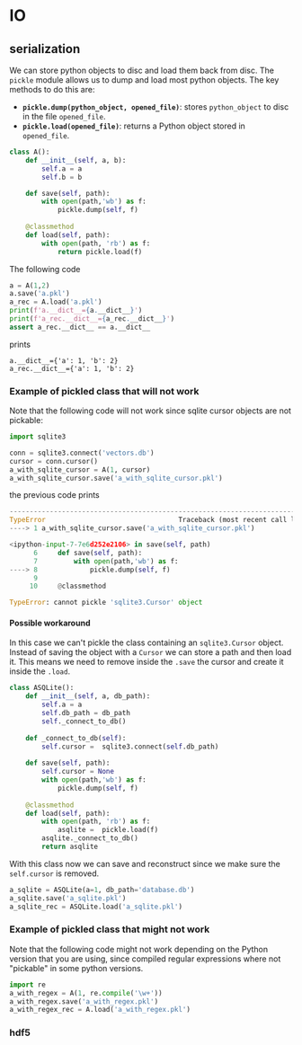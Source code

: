 

# IO


## serialization

We can store python objects to disc and load them back from disc.
The `pickle` module allows us to dump and load most python objects. The
key methods to do this are:

- **`pickle.dump(python_object, opened_file)`**: stores `python_object` to disc in the file `opened_file`.
- **`pickle.load(opened_file)`**: returns a Python object stored in `opened_file`.

```python
class A():
    def __init__(self, a, b):
        self.a = a
        self.b = b

    def save(self, path):
        with open(path,'wb') as f:
            pickle.dump(self, f)
    
    @classmethod
    def load(self, path):
        with open(path, 'rb') as f:
            return pickle.load(f)
```

The following code
```python
a = A(1,2)
a.save('a.pkl')
a_rec = A.load('a.pkl')
print(f'a.__dict__={a.__dict__}')
print(f'a_rec.__dict__={a_rec.__dict__}')
assert a_rec.__dict__ == a.__dict__
```
prints
```commandline
a.__dict__={'a': 1, 'b': 2}
a_rec.__dict__={'a': 1, 'b': 2}
```


### Example of pickled class that will not work 

Note that the following code will not work since sqlite cursor objects are not pickable:

```python
import sqlite3

conn = sqlite3.connect('vectors.db')
cursor = conn.cursor()
a_with_sqlite_cursor = A(1, cursor)
a_with_sqlite_cursor.save('a_with_sqlite_cursor.pkl')
```

the previous code prints

```python
---------------------------------------------------------------------------
TypeError                                 Traceback (most recent call last)
----> 1 a_with_sqlite_cursor.save('a_with_sqlite_cursor.pkl')

<ipython-input-7-7e6d252e2106> in save(self, path)
      6     def save(self, path):
      7         with open(path,'wb') as f:
----> 8             pickle.dump(self, f)
      9 
     10     @classmethod

TypeError: cannot pickle 'sqlite3.Cursor' object
```



#### Possible workaround

In this case we can't pickle the class containing an `sqlite3.Cursor` object. 
Instead of saving the object with a `Cursor` we can store a path and then load it.
This means we need to remove inside the `.save` the cursor  and create it inside the `.load`.



```python
class ASQLite():
    def __init__(self, a, db_path):
        self.a = a
        self.db_path = db_path
        self._connect_to_db()
        
    def _connect_to_db(self):
        self.cursor =  sqlite3.connect(self.db_path)
        
    def save(self, path):
        self.cursor = None
        with open(path,'wb') as f:
            pickle.dump(self, f)
    
    @classmethod
    def load(self, path):
        with open(path, 'rb') as f:
            asqlite =  pickle.load(f)
        asqlite._connect_to_db()
        return asqlite
```

With this class now we can save and reconstruct since we make sure the `self.cursor` is removed.

```python
a_sqlite = ASQLite(a=1, db_path='database.db')
a_sqlite.save('a_sqlite.pkl')
a_sqlite_rec = ASQLite.load('a_sqlite.pkl')
```


### Example of pickled class that might not work 

Note that the following code might not work depending on the Python version that you are using,
since compiled regular expressions where not "pickable" in some python versions. 

```python
import re
a_with_regex = A(1, re.compile('\w+'))
a_with_regex.save('a_with_regex.pkl')
a_with_regex_rec = A.load('a_with_regex.pkl')
```


### hdf5
